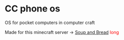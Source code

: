 # CC phone os
 OS for pocket computers in computer craft

 Made for this minecraft server -> [Soup and Bread](https://discord.gg/7Z2FRWT2cE)
<span style='color: red;'>long</span>
 
